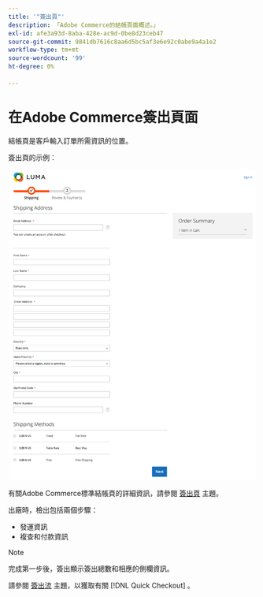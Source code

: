 ```yaml
---
title: '"簽出頁"'
description: 「Adobe Commerce的結帳頁面概述。」
exl-id: afe3a93d-8aba-428e-ac9d-0be8d23ceb47
source-git-commit: 9841db7616c8aa6d5bc5af3e6e92c0abe9a4a1e2
workflow-type: tm+mt
source-wordcount: '99'
ht-degree: 0%

---
```


# 在Adobe Commerce簽出頁面

結帳頁是客戶輸入訂單所需資訊的位置。

簽出頁的示例：

![簽出頁](assets/checkout-page.png)

有關Adobe Commerce標準結帳頁的詳細資訊，請參閱 [簽出頁](https://docs.magento.com/user-guide/quick-tour/checkout-page.html) 主題。

出廠時，檢出包括兩個步驟：

- 發運資訊
- 複查和付款資訊

>[!NOTE]
>
> 完成第一步後，簽出顯示簽出總數和相應的側欄資訊。

請參閱 [簽出流](../quick-checkout/onboarding.md) 主題，以獲取有關 [!DNL Quick Checkout] 。
